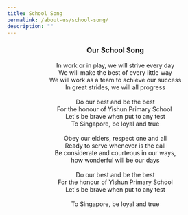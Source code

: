 ```yaml
---
title: School Song
permalink: /about-us/school-song/
description: ""
---
```



### **<center>Our School Song</center>**

<center>In work or in play, we will strive every day<br>We will make the best of every little way<br>We will work as a team to achieve our success<br>In great strides, we will all progress<br><br>Do our best and be the best<br>For the honour of Yishun Primary School <br>Let's be brave when put to any test<br>To Singapore, be loyal and true<br><br>Obey our elders, respect one and all<br>Ready to serve whenever is the call<br>Be considerate and courteous in our ways,<br>how wonderful will be our days<br><br>Do our best and be the best<br>For the honour of Yishun Primary School<br>Let's be brave when put to any test<br><br>To Singapore, be loyal and true</center>